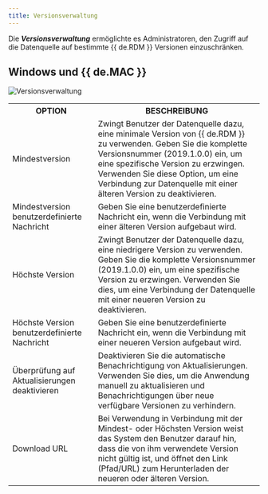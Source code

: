 ```yaml
---
title: Versionsverwaltung
---
```

Die ***Versionsverwaltung*** ermöglichte es Administratoren, den Zugriff auf die Datenquelle auf bestimmte {{ de.RDM }} Versionen einzuschränken. 

## Windows und {{ de.MAC }} 

![Versionsverwaltung](https://webdevolutions.azureedge.net/docs/de/rdm/windows/clip5008.png) 

<table>
	<tr>
		<th>
OPTION 
		</th>
		<th>
BESCHREIBUNG 
		</th>
	</tr>
	<tr>
		<td>
Mindestversion 
		</td>
		<td>
Zwingt Benutzer der Datenquelle dazu, eine minimale Version von {{ de.RDM }} zu verwenden. Geben Sie die komplette Versionsnummer (2019.1.0.0) ein, um eine spezifische Version zu erzwingen. Verwenden Sie diese Option, um eine Verbindung zur Datenquelle mit einer älteren Version zu deaktivieren. 
		</td>
	</tr>
	<tr>
		<td>
Mindestversion benutzerdefinierte Nachricht 
		</td>
		<td>
Geben Sie eine benutzerdefinierte Nachricht ein, wenn die Verbindung mit einer älteren Version aufgebaut wird. 
		</td>
	</tr>
	<tr>
		<td>
Höchste Version 
		</td>
		<td>
Zwingt Benutzer der Datenquelle dazu, eine niedrigere Version zu verwenden. Geben Sie die komplette Versionsnummer (2019.1.0.0) ein, um eine spezifische Version zu erzwingen. Verwenden Sie dies, um eine Verbindung der Datenquelle mit einer neueren Version zu deaktivieren. 
		</td>
	</tr>
	<tr>
		<td>
Höchste Version benutzerdefinierte Nachricht 
		</td>
		<td>
Geben Sie eine benutzerdefinierte Nachricht ein, wenn die Verbindung mit einer neueren Version aufgebaut wird.
		</td>
	</tr>
	<tr>
		<td>
Überprüfung auf Aktualisierungen deaktivieren 
		</td>
		<td>
Deaktivieren Sie die automatische Benachrichtigung von Aktualisierungen. Verwenden Sie dies, um die Anwendung manuell zu aktualisieren und Benachrichtigungen über neue verfügbare Versionen zu verhindern. 
		</td>
	</tr>
	<tr>
		<td>
Download URL 
		</td>
		<td>
Bei Verwendung in Verbindung mit der Mindest- oder Höchsten Version weist das System den Benutzer darauf hin, dass die von ihm verwendete Version nicht gültig ist, und öffnet den Link (Pfad/URL) zum Herunterladen der neueren oder älteren Version. 
		</td>
	</tr>
</table>
